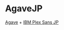 # AgaveJP

[Agave](https://github.com/blobject/agave) + [IBM Plex Sans JP](https://www.ibm.com/plex/)


